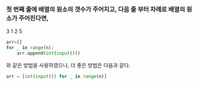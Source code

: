 ### 첫 번째 줄에 배열의 원소의 갯수가 주어지고, 다음 줄 부터 차례로 배열의 원소가 주어진다면,

3
1
2
5

```python
arr=[]
for _ in range(n):
    arr.append(int(input()))
```

와 같은 방법을 사용하였으나, 더 좋은 방법은 다음과 같다.

```python
arr = [int(input()) for _ in range(n)]
```
